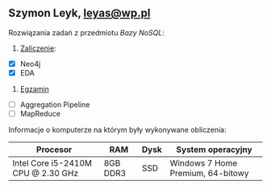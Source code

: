 ## Szymon Leyk, leyas@wp.pl

Rozwiązania zadań z przedmiotu *Bazy NoSQL*:

1. [Zaliczenie](zaliczenie.adoc):
 - [x] Neo4j
 - [x] EDA
1. [Egzamin](egzamin.md)
 - [ ] Aggregation Pipeline
 - [ ] MapReduce

Informacje o komputerze na którym były wykonywane obliczenia:

| Procesor | RAM | Dysk | System operacyjny
|----------|--------------------- |----------|--------------------- |
| Intel Core i5-2410M CPU @ 2.30 GHz | 8GB DDR3 | SSD | Windows 7 Home Premium, 64-bitowy |
